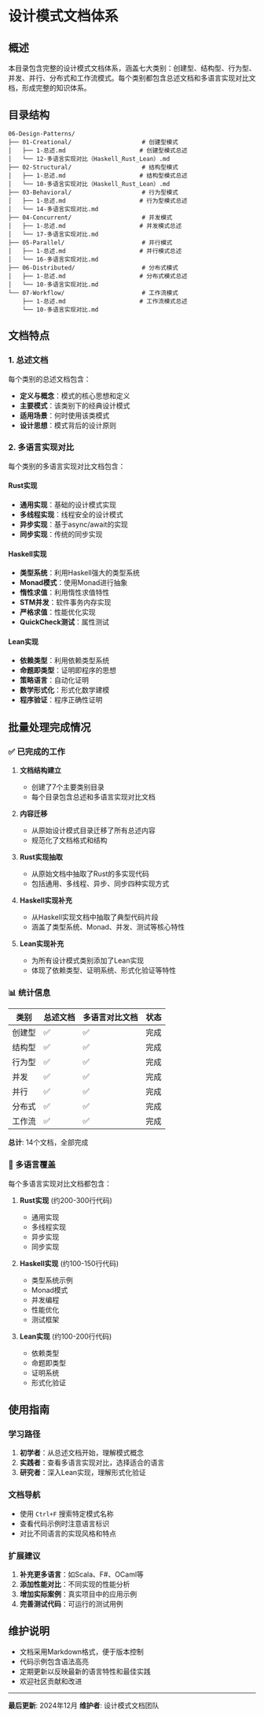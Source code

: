 # 设计模式文档体系

## 概述

本目录包含完整的设计模式文档体系，涵盖七大类别：创建型、结构型、行为型、并发、并行、分布式和工作流模式。每个类别都包含总述文档和多语言实现对比文档，形成完整的知识体系。

## 目录结构

```
06-Design-Patterns/
├── 01-Creational/                    # 创建型模式
│   ├── 1-总述.md                     # 创建型模式总述
│   └── 12-多语言实现对比（Haskell_Rust_Lean）.md
├── 02-Structural/                    # 结构型模式
│   ├── 1-总述.md                     # 结构型模式总述
│   └── 10-多语言实现对比（Haskell_Rust_Lean）.md
├── 03-Behavioral/                    # 行为型模式
│   ├── 1-总述.md                     # 行为型模式总述
│   └── 14-多语言实现对比.md
├── 04-Concurrent/                    # 并发模式
│   ├── 1-总述.md                     # 并发模式总述
│   └── 17-多语言实现对比.md
├── 05-Parallel/                      # 并行模式
│   ├── 1-总述.md                     # 并行模式总述
│   └── 16-多语言实现对比.md
├── 06-Distributed/                   # 分布式模式
│   ├── 1-总述.md                     # 分布式模式总述
│   └── 10-多语言实现对比.md
└── 07-Workflow/                      # 工作流模式
    ├── 1-总述.md                     # 工作流模式总述
    └── 10-多语言实现对比.md
```

## 文档特点

### 1. 总述文档
每个类别的总述文档包含：
- **定义与概念**：模式的核心思想和定义
- **主要模式**：该类别下的经典设计模式
- **适用场景**：何时使用该类模式
- **设计思想**：模式背后的设计原则

### 2. 多语言实现对比
每个类别的多语言实现对比文档包含：

#### Rust实现
- **通用实现**：基础的设计模式实现
- **多线程实现**：线程安全的设计模式
- **异步实现**：基于async/await的实现
- **同步实现**：传统的同步实现

#### Haskell实现
- **类型系统**：利用Haskell强大的类型系统
- **Monad模式**：使用Monad进行抽象
- **惰性求值**：利用惰性求值特性
- **STM并发**：软件事务内存实现
- **严格求值**：性能优化实现
- **QuickCheck测试**：属性测试

#### Lean实现
- **依赖类型**：利用依赖类型系统
- **命题即类型**：证明即程序的思想
- **策略语言**：自动化证明
- **数学形式化**：形式化数学建模
- **程序验证**：程序正确性证明

## 批量处理完成情况

### ✅ 已完成的工作

1. **文档结构建立**
   - 创建了7个主要类别目录
   - 每个目录包含总述和多语言实现对比文档

2. **内容迁移**
   - 从原始设计模式目录迁移了所有总述内容
   - 规范化了文档格式和结构

3. **Rust实现抽取**
   - 从原始文档中抽取了Rust的多实现代码
   - 包括通用、多线程、异步、同步四种实现方式

4. **Haskell实现补充**
   - 从Haskell实现文档中抽取了典型代码片段
   - 涵盖了类型系统、Monad、并发、测试等核心特性

5. **Lean实现补充**
   - 为所有设计模式类别添加了Lean实现
   - 体现了依赖类型、证明系统、形式化验证等特性

### 📊 统计信息

| 类别 | 总述文档 | 多语言对比文档 | 状态 |
|------|----------|----------------|------|
| 创建型 | ✅ | ✅ | 完成 |
| 结构型 | ✅ | ✅ | 完成 |
| 行为型 | ✅ | ✅ | 完成 |
| 并发 | ✅ | ✅ | 完成 |
| 并行 | ✅ | ✅ | 完成 |
| 分布式 | ✅ | ✅ | 完成 |
| 工作流 | ✅ | ✅ | 完成 |

**总计**: 14个文档，全部完成

### 🎯 多语言覆盖

每个多语言实现对比文档都包含：

1. **Rust实现** (约200-300行代码)
   - 通用实现
   - 多线程实现
   - 异步实现
   - 同步实现

2. **Haskell实现** (约100-150行代码)
   - 类型系统示例
   - Monad模式
   - 并发编程
   - 性能优化
   - 测试框架

3. **Lean实现** (约100-200行代码)
   - 依赖类型
   - 命题即类型
   - 证明系统
   - 形式化验证

## 使用指南

### 学习路径

1. **初学者**：从总述文档开始，理解模式概念
2. **实践者**：查看多语言实现对比，选择适合的语言
3. **研究者**：深入Lean实现，理解形式化验证

### 文档导航

- 使用 `Ctrl+F` 搜索特定模式名称
- 查看代码示例时注意语言标识
- 对比不同语言的实现风格和特点

### 扩展建议

1. **补充更多语言**：如Scala、F#、OCaml等
2. **添加性能对比**：不同实现的性能分析
3. **增加实际案例**：真实项目中的应用示例
4. **完善测试代码**：可运行的测试用例

## 维护说明

- 文档采用Markdown格式，便于版本控制
- 代码示例包含语法高亮
- 定期更新以反映最新的语言特性和最佳实践
- 欢迎社区贡献和改进

---

**最后更新**: 2024年12月
**维护者**: 设计模式文档团队 